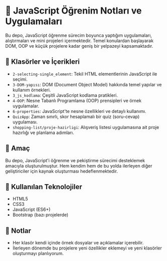 # 📘 JavaScript Öğrenim Notları ve Uygulamaları

Bu depo, JavaScript öğrenme sürecim boyunca yaptığım uygulamaları, alıştırmaları ve mini projeleri içermektedir. Temel konulardan başlayarak DOM, OOP ve küçük projelere kadar geniş bir yelpazeyi kapsamaktadır.

## 📂 Klasörler ve İçerikleri

- `2-selecting-single_element`: Tekil HTML elementlerinin JavaScript ile seçimi.
- `3-DOM-yapısı`: DOM (Document Object Model) hakkında temel yapılar ve kullanım örnekleri.
- `3_js_kodlama`: Çeşitli JavaScript kodlama pratikleri.
- `4-OOP`: Nesne Tabanlı Programlama (OOP) prensipleri ve örnek uygulamalar.
- `6-properties`: JavaScript'te nesne özellikleri ve detaylı kullanımı.
- `QuizApp`: Zaman sınırlı, skor hesaplamalı bir quiz (soru-cevap) uygulaması.
- `shopping-list/proje-hazirligi`: Alışveriş listesi uygulamasına ait proje hazırlığı ve planlama adımları.

## 🎯 Amaç

Bu depo, JavaScript'i öğrenme ve pekiştirme sürecimi desteklemek amacıyla oluşturulmuştur. Hem kendim hem de bu yolda ilerleyen diğer geliştiriciler için kaynak oluşturması hedeflenmektedir.

## 🚀 Kullanılan Teknolojiler

- HTML5
- CSS3
- JavaScript (ES6+)
- Bootstrap (bazı projelerde)

## 📌 Notlar

- Her klasör kendi içinde örnek dosyalar ve açıklamalar içerebilir.
- İlerleyen dönemde bu projelere yeni özellikler eklemeyi ve yeni klasörler oluşturmayı planlıyorum.

